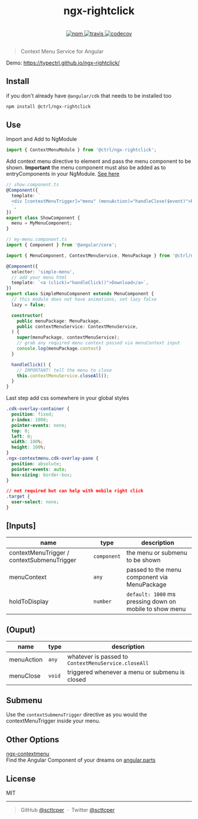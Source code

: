 <div align="center">
  <h1>ngx-rightclick</h1>
  <br>
  <a href="https://www.npmjs.com/package/@ctrl/ngx-rightclick">
    <img src="https://img.shields.io/npm/v/@ctrl/ngx-rightclick.svg" alt="npm">
  </a>
  <a href="https://travis-ci.org/TypeCtrl/ngx-rightclick">
    <img src="https://img.shields.io/travis/TypeCtrl/ngx-rightclick/master.svg" alt="travis">
  </a>
  <a href="https://codecov.io/github/typectrl/ngx-rightclick">
    <img src="https://img.shields.io/codecov/c/github/typectrl/ngx-rightclick.svg" alt="codecov">
  </a>
  <br>
  <br>
</div>

> Context Menu Service for Angular 

Demo: https://typectrl.github.io/ngx-rightclick/

## Install
if you don't already have `@angular/cdk` that needs to be installed too
```sh
npm install @ctrl/ngx-rightclick
```

## Use
Import and Add to NgModule
```ts
import { ContextMenuModule } from '@ctrl/ngx-rightclick';
```

Add context menu directive to element and pass the menu component to be shown. __Important__ the menu component must also be added as to entryComponents in your NgModule. [See here](https://github.com/TypeCtrl/ngx-rightclick/blob/2d9d0430e1e762e202d39dbad79da6bdaea1db23/src/app/app.module.ts#L47-L53)
```ts
// show.component.ts
@Component({
  template: `
  <div [contextMenuTrigger]="menu" (menuAction)="handleClose($event)">Right Click</div>
  `,
})
export class ShowComponent {
  menu = MyMenuComponent;
}
```

```ts
// my-menu.component.ts
import { Component } from '@angular/core';

import { MenuComponent, ContextMenuService, MenuPackage } from '@ctrl/ngx-rightclick';

@Component({
  selector: 'simple-menu',
  // add your menu html
  template: `<a (click)="handleClick()">Download</a>`,
})
export class SimpleMenuComponent extends MenuComponent {
  // this module does not have animations, set lazy false
  lazy = false;

  constructor(
    public menuPackage: MenuPackage,
    public contextMenuService: ContextMenuService,
  ) {
    super(menuPackage, contextMenuService);
    // grab any required menu context passed via menuContext input
    console.log(menuPackage.context)
  }

  handleClick() {
    // IMPORTANT! tell the menu to close 
    this.contextMenuService.closeAll();
  }
}
```

Last step add css somewhere in your global styles
```css
.cdk-overlay-container {
  position: fixed;
  z-index: 1000;
  pointer-events: none;
  top: 0;
  left: 0;
  width: 100%;
  height: 100%;
}
.ngx-contextmenu.cdk-overlay-pane {
  position: absolute;
  pointer-events: auto;
  box-sizing: border-box;
}

// not required but can help with mobile right click
.target {
  user-select: none;
}
```

## [Inputs]

| name                                       | type        | description                                             |
| ------------------------------------------ | ----------- | ------------------------------------------------------- |
| contextMenuTrigger / contextSubmenuTrigger | `component` | the menu or submenu to be shown                         |
| menuContext                                | `any`       | passed to the menu component via MenuPackage            |
| holdToDisplay                              | `number`    | `default: 1000` ms pressing down on mobile to show menu |

## (Ouput)

| name       | type   | description                                         |
| ---------- | ------ | --------------------------------------------------- |
| menuAction | `any`  | whatever is passed to `ContextMenuService.closeAll` |
| menuClose  | `void` | triggered whenever a menu or submenu is closed      |


## Submenu
Use the `contextSubmenuTrigger` directive as you would the contextMenuTrigger inside your menu. 

## Other Options
[ngx-contextmenu](https://github.com/isaacplmann/ngx-contextmenu)  
Find the Angular Component of your dreams on [angular.parts](https://angular.parts/)

## License
MIT

---

> GitHub [@scttcper](https://github.com/scttcper) &nbsp;&middot;&nbsp;
> Twitter [@scttcper](https://twitter.com/scttcper)
